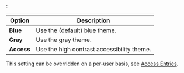 :

Option           | Description
-----------------|------------
**Blue**         | Use the (default) blue theme.
**Gray**         | Use the gray theme.
**Access**       | Use the high contrast accessibility theme.

This setting can be overridden on a per-user basis, see [Access Entries](class/access).
